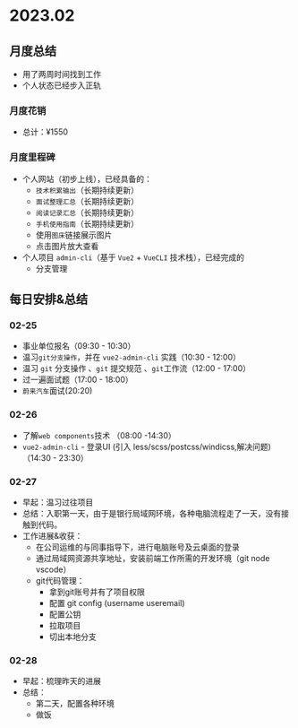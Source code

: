 # 2023.02

## 月度总结

- 用了两周时间找到工作
- 个人状态已经步入正轨

### 月度花销

- 总计：¥1550

### 月度里程碑

- 个人网站（初步上线），已经具备的：
    - `技术积累输出`（长期持续更新）
    - `面试整理汇总`（长期持续更新）
    - `阅读记录汇总`（长期持续更新）
    - `手机使用指南`（长期持续更新）
    - 使用`图床`链接展示图片
    - 点击图片放大查看
- 个人项目 `admin-cli`（基于 `Vue2` + `VueCLI` 技术栈），已经完成的
  - 分支管理

## 每日安排&总结

### 02-25

- 事业单位报名（09:30 - 10:30）
- 温习`git分支操作`，并在 `vue2-admin-cli` 实践（10:30 - 12:00）
- 温习 `git` 分支操作 、`git` 提交规范 、`git`工作流（12:00 - 17:00）
- 过一遍面试题（17:00 - 18:00）
- `蔚来汽车`面试(20:20)

### 02-26

- 了解`web components`技术 （08:00 -14:30）
- `vue2-admin-cli` - 登录UI (引入 less/scss/postcss/windicss,解决问题)（14:30 - 23:30）

### 02-27

- 早起：温习过往项目
- 总结：入职第一天，由于是银行局域网环境，各种电脑流程走了一天，没有接触到代码。
- 工作进展&收获：
  - 在公司运维的与同事指导下，进行电脑账号及云桌面的登录
  - 通过局域网资源共享地址，安装前端工作所需的开发环境（git node vscode）
  - git代码管理：
    - 拿到git账号并有了项目权限
    - 配置 git config (username useremail)
    - 配置公钥
    - 拉取项目
    - 切出本地分支

### 02-28
- 早起：梳理昨天的进展
- 总结：
  - 第二天，配置各种环境
  - 做饭

